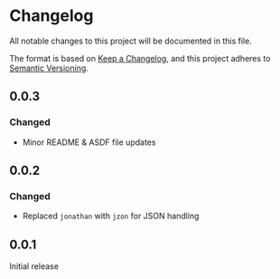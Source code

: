 # Changelog

All notable changes to this project will be documented in this file.

The format is based on [Keep a Changelog](https://keepachangelog.com/en/1.1.0/),
and this project adheres to [Semantic Versioning](https://semver.org/spec/v2.0.0.html).

## 0.0.3

### Changed

- Minor README & ASDF file updates

## 0.0.2

### Changed

- Replaced `jonathan` with `jzon` for JSON handling

## 0.0.1

Initial release
